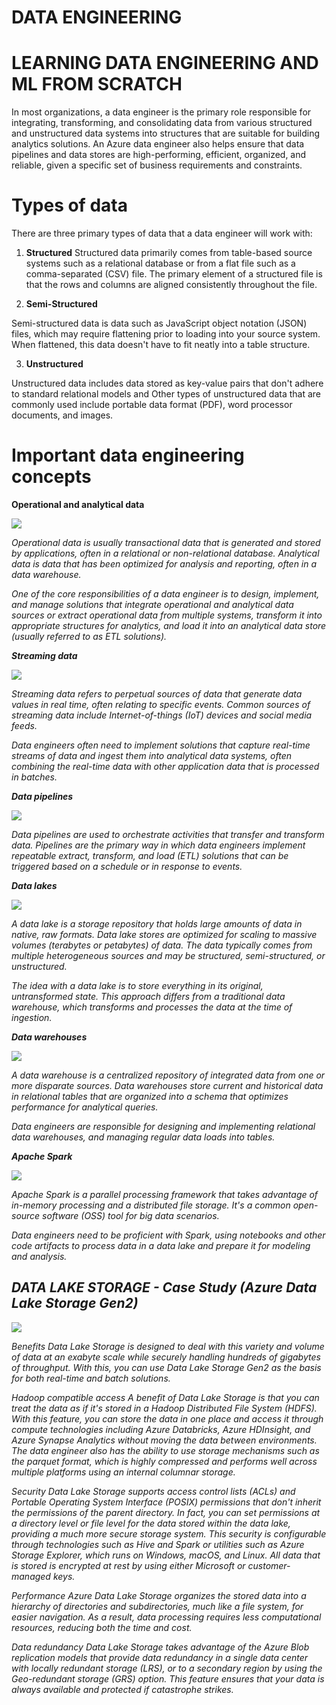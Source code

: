 # DATA ENGINEERING 
# LEARNING DATA ENGINEERING AND ML FROM SCRATCH 

In most organizations, a data engineer is the primary role responsible for integrating, transforming, and consolidating data from various structured and unstructured data systems into structures that are suitable for building analytics solutions. An Azure data engineer also helps ensure that data pipelines and data stores are high-performing, efficient, organized, and reliable, given a specific set of business requirements and constraints.

# Types of data
There are three primary types of data that a data engineer will work with:

1. **Structured**
Structured data primarily comes from table-based source systems such as a relational database or from a flat file such as a comma-separated (CSV) file. The primary element of a structured file is that the rows and columns are aligned consistently throughout the file.

2. **Semi-Structured**

Semi-structured data is data such as JavaScript object notation (JSON) files, which may require flattening prior to loading into your source system. When flattened, this data doesn't have to fit neatly into a table structure.

3. **Unstructured**

Unstructured data includes data stored as key-value pairs that don't adhere to standard relational models and Other types of unstructured data that are commonly used include portable data format (PDF), word processor documents, and images.


# Important data engineering concepts

**Operational and analytical data**

<img src= "https://learn.microsoft.com/en-us/training/wwl-data-ai/introduction-to-data-engineering-azure/media/4-operational-analytical-data.png">

<i>Operational data <i>is usually transactional data that is generated and stored by applications, often in a relational or non-relational database. <i>Analytical data<i> is data that has been optimized for analysis and reporting, often in a data warehouse.

One of the core responsibilities of a data engineer is to design, implement, and manage solutions that integrate operational and analytical data sources or extract operational data from multiple systems, transform it into appropriate structures for analytics, and load it into an analytical data store (usually referred to as ETL solutions).

**Streaming data**

<img src="https://learn.microsoft.com/en-us/training/wwl-data-ai/introduction-to-data-engineering-azure/media/4-stream-data.png">

Streaming data refers to perpetual sources of data that generate data values in real time, often relating to specific events. Common sources of streaming data include Internet-of-things (IoT) devices and social media feeds.

Data engineers often need to implement solutions that capture real-time streams of data and ingest them into analytical data systems, often combining the real-time data with other application data that is processed in batches.

**Data pipelines**

<img src= "https://learn.microsoft.com/en-us/training/wwl-data-ai/introduction-to-data-engineering-azure/media/4-data-pipeline.png">

Data pipelines are used to orchestrate activities that transfer and transform data. Pipelines are the primary way in which data engineers implement repeatable extract, transform, and load (ETL) solutions that can be triggered based on a schedule or in response to events.

**Data lakes**

<img src= "https://learn.microsoft.com/en-us/training/wwl-data-ai/introduction-to-data-engineering-azure/media/4-data-lake.png">

A data lake is a storage repository that holds large amounts of data in native, raw formats. Data lake stores are optimized for scaling to massive volumes (terabytes or petabytes) of data. The data typically comes from multiple heterogeneous sources and may be structured, semi-structured, or unstructured.

The idea with a data lake is to store everything in its original, untransformed state. This approach differs from a traditional data warehouse, which transforms and processes the data at the time of ingestion.

**Data warehouses**

<img src= "https://learn.microsoft.com/en-us/training/wwl-data-ai/introduction-to-data-engineering-azure/media/4-data-warehouse.png">

A data warehouse is a centralized repository of integrated data from one or more disparate sources. Data warehouses store current and historical data in relational tables that are organized into a schema that optimizes performance for analytical queries.

Data engineers are responsible for designing and implementing relational data warehouses, and managing regular data loads into tables.

**Apache Spark**

<img src = "https://learn.microsoft.com/en-us/training/wwl-data-ai/introduction-to-data-engineering-azure/media/4-apache-spark.png">

Apache Spark is a parallel processing framework that takes advantage of in-memory processing and a distributed file storage. It's a common open-source software (OSS) tool for big data scenarios.

Data engineers need to be proficient with Spark, using notebooks and other code artifacts to process data in a data lake and prepare it for modeling and analysis.




## DATA LAKE STORAGE - Case Study (Azure Data Lake Storage Gen2) 

<img src = "https://learn.microsoft.com/en-us/training/data-ai-cert/introduction-to-azure-data-lake-storage/media/azure-data-lake-gen-2.png">



Benefits
Data Lake Storage is designed to deal with this variety and volume of data at an exabyte scale while securely handling hundreds of gigabytes of throughput. With this, you can use Data Lake Storage Gen2 as the basis for both real-time and batch solutions.

Hadoop compatible access
A benefit of Data Lake Storage is that you can treat the data as if it's stored in a Hadoop Distributed File System (HDFS). With this feature, you can store the data in one place and access it through compute technologies including Azure Databricks, Azure HDInsight, and Azure Synapse Analytics without moving the data between environments. The data engineer also has the ability to use storage mechanisms such as the parquet format, which is highly compressed and performs well across multiple platforms using an internal columnar storage.

Security
Data Lake Storage supports access control lists (ACLs) and Portable Operating System Interface (POSIX) permissions that don't inherit the permissions of the parent directory. In fact, you can set permissions at a directory level or file level for the data stored within the data lake, providing a much more secure storage system. This security is configurable through technologies such as Hive and Spark or utilities such as Azure Storage Explorer, which runs on Windows, macOS, and Linux. All data that is stored is encrypted at rest by using either Microsoft or customer-managed keys.

Performance
Azure Data Lake Storage organizes the stored data into a hierarchy of directories and subdirectories, much like a file system, for easier navigation. As a result, data processing requires less computational resources, reducing both the time and cost.

Data redundancy
Data Lake Storage takes advantage of the Azure Blob replication models that provide data redundancy in a single data center with locally redundant storage (LRS), or to a secondary region by using the Geo-redundant storage (GRS) option. This feature ensures that your data is always available and protected if catastrophe strikes.









